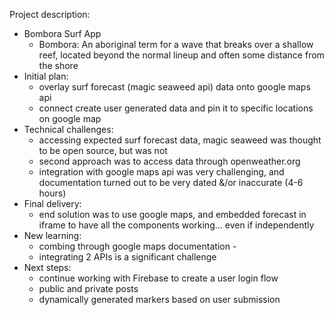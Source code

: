 Project description:
- Bombora Surf App
  * Bombora: An aboriginal term for a wave that breaks over a shallow reef, located beyond the normal lineup and often some distance from the shore
- Initial plan:
  * overlay surf forecast (magic seaweed api) data onto google maps api
  * connect create user generated data and pin it to specific locations on google map
- Technical challenges:
  * accessing expected surf forecast data, magic seaweed was thought to be open source, but was not
  * second approach was to access data through openweather.org
  * integration with google maps api was very challenging, and documentation turned out to be very dated &/or inaccurate (4-6 hours)
- Final delivery:
  * end solution was to use google maps, and embedded forecast in iframe to have all the components working... even if independently
- New learning:
  * combing through google maps documentation -
  * integrating 2 APIs is a significant challenge
- Next steps:
  * continue working with Firebase to create a user login flow
  * public and private posts
  * dynamically generated markers based on user submission
